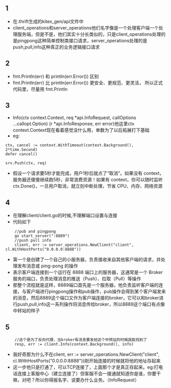 ## 1
- 在.thrift生成的kitex_gen/api文件中
- client_operations和server_operations他们名字像是一个处理客户端一个处理服务端，但是不是，他们其实十分长类似的，只是client_operations处理的是pingpong这种简单控制类接口请求，server_operations处理的是push,pull,info这种真正的业务逻辑接口请求
## 2
- fmt.Println(err) 和 println(err.Error()) 区别
- fmt.Println(err) 比 println(err.Error()) 更安全、更规范、更灵活，
所以正式代码里，尽量用 fmt.Println
## 3
- Info(ctx context.Context, req *api.InfoRequest, callOptions ...callopt.Option) (r *api.InfoResponse, err error)他这里ctx context.Context现在看着感觉没什么用，单数为了以后拓展打下基础
- eg:
```
ctx, cancel := context.WithTimeout(context.Background(), 2*time.Second)
defer cancel()

srv.Push(ctx, req)
```
- 假设一个请求要5秒才能完成，用户1秒后就点了“取消”。如果没有 context，服务器还傻傻继续跑5秒，非常浪费资源！如果有 context，你可以随时监听 ctx.Done()，一旦用户取消，就立刻中断处理，节省 CPU、内存、网络资源
## 4
- 在理解client/client.go的时候,不理解端口设置与连接
- 代码如下
```
    //pub and pingpong
	go start_server(":8889")
	//push pull info
	client, err := server_operations.NewClient("client", cl.WithHostPorts("0.0.0.0:8888"))
```
- 第一个是创建了一个自己的小服务器，负责接收来自其他客户端的请求，并处理发布消息或 ping-pong 的操作
- 表示客户端连接到一个运行在 8888 端口上的服务器，这通常是一个 Broker 服务的端口，负责处理消息的推送（Push）、拉取（Pull）等操作
- 那整个流程就是这样，8889端口首先是一个服务器，他负责监听客户端的连接，与客户端进行pingpong操作和pub操作，pub操作会得到某个客户端发来的消息，然后8889这个端口又作为客户端连接的broker，它可以和broker进行push,pull,info这一系列操作将消息传给broker，所以8889这个端口有点像中转站的样子
## 5
```
    //这个是为了反向代理，当broker有消息要发给这个中转站的时候就能找到了
	resp, err := client.Info(context.Background(), info)
```
- 我好奇那为什么不在client, err := server_operations.NewClient("client", cl.WithHostPorts("0.0.0.0:8888"))刚开始连接的时候就将他的地址存起来
- 这一步他只是打通了，可以TCP连接了，上面那个才是真正存起来。eg:打电话连接上客服中心（建立连接了）但客服不会一接通就知道你是谁，你要干嘛，对吧？所以你得报名字、说要办什么业务。（InfoRequest）
